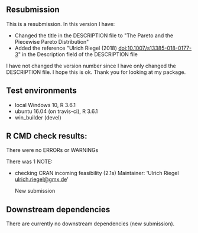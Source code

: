 ## Resubmission
This is a resubmission. In this version I have:

* Changed the title in the DESCRIPTION file to "The Pareto and the Piecewise Pareto Distribution"
* Added the reference "Ulrich Riegel (2018) <doi:10.1007/s13385-018-0177-3>" in the Description field 
  of the DESCRIPTION file

I have not changed the version number since I have only changed the DESCRIPTION file. I hope this is ok. 
Thank you for looking at my package.


## Test environments

* local Windows 10, R 3.6.1
* ubuntu 16.04 (on travis-ci), R 3.6.1
* win_builder (devel)

## R CMD check results:

There were no ERRORs or WARNINGs

There was 1 NOTE:

*  checking CRAN incoming feasibility (2.1s)
   Maintainer: 'Ulrich Riegel <ulrich.riegel@gmx.de>'
   
   New submission

## Downstream dependencies

There are currently no downstream dependencies (new submission).
